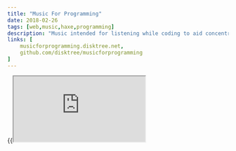 ```yaml
---
title: "Music For Programming"
date: 2018-02-26
tags: [web,music,haxe,programming]
description: "Music intended for listening while coding to aid concentration and increase productivity."
links: [
	musicforprogramming.disktree.net,
	github.com/disktree/musicforprogramming
]
---
```

{{<iframe src="https://musicforprogramming.disktree.net/">}}

